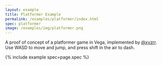 ```yaml
---
layout: example
title: Platformer Example
permalink: /examples/platformer/index.html
spec: platformer
image: /examples/img/platformer.png
---
```


A proof of concept of a platformer game in Vega, implemented by [@xyzrr](https://github.com/xyzrr). Use WASD to move and jump, and press shift in the air to dash.

{% include example spec=page.spec %}
